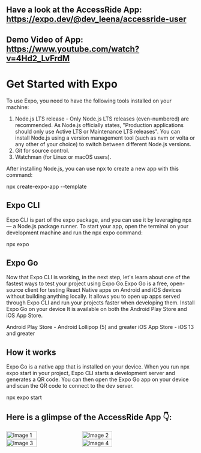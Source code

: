 ## Have a look at the AccessRide App: https://expo.dev/@dev_leena/accessride-user
## Demo Video of App: https://www.youtube.com/watch?v=4Hd2_LvFrdM

# Get Started with Expo
To use Expo, you need to have the following tools installed on your machine:

1. Node.js LTS release - Only Node.js LTS releases (even-numbered) are recommended.
As Node.js officially states, "Production applications should only use Active LTS or Maintenance LTS releases". You can install Node.js using a version management tool (such as nvm or volta or any other of your choice) to switch between different Node.js versions.
2. Git for source control.
3. Watchman (for Linux or macOS users).
   
 After installing Node.js, you can use npx to create a new app with this command:
 
 npx create-expo-app --template   

## Expo CLI
Expo CLI is part of the expo package, and you can use it by leveraging npx — a Node.js package runner. To start your app, open the terminal on your development machine and run the npx expo command:

npx expo


## Expo Go
Now that Expo CLI is working, in the next step, let's learn about one of the fastest ways to test your project using Expo Go.Expo Go is a free, open-source client for testing React Native apps on Android and iOS devices without building anything locally. It allows you to open up apps served through Expo CLI and run your projects faster when developing them.
Install Expo Go on your device
It is available on both the Android Play Store and iOS App Store.

Android Play Store - Android Lollipop (5) and greater
iOS App Store - iOS 13 and greater

## How it works
Expo Go is a native app that is installed on your device. When you run npx expo start in your project, Expo CLI starts a development server and generates a QR code. You can then open the Expo Go app on your device and scan the QR code to connect to the dev server.


npx expo start

## Here is a glimpse of the AccessRide App 👇:
<div style="display: flex;">
    <img src="https://github.com/ankeshbanerjee/AccessRide_inDrive/assets/96008596/2d5de444-f6d6-4909-9488-8295092218e9" alt="Image 1" width="40%" height="40%">
    <img src="https://github.com/ankeshbanerjee/AccessRide_inDrive/assets/96008596/1a3ddd58-d19a-42fb-9f75-5ddaf1799f3b" alt="Image 2" width="40%" height="40%">
</div>

<div style="display: flex;">
    <img src="https://github.com/ankeshbanerjee/AccessRide_inDrive/assets/96008596/3ddd732c-78ff-4e8e-980b-7bfe448d635a" alt="Image 3" width="40%" height="40%">
    <img src="https://github.com/ankeshbanerjee/AccessRide_inDrive/assets/96008596/708b227e-d50e-46af-821f-d6c10b43ad2f" alt="Image 4" width="40%" height="40%">
</div>









